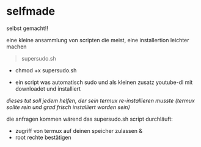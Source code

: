 # selfmade
selbst gemacht!!

eine kleine ansammlung von scripten die meist,
eine installertion leichter machen

> supersudo.sh
- chmod +x supersudo.sh

+ ein script was automatisch sudo und als kleinen zusatz
  youtube-dl mit downloadet und installiert

_dieses tut soll jedem helfen, der sein termux re-installieren musste_
 _(termux sollte rein und grad frisch installiert worden sein)_

die anfragen kommen wärend das supersudo.sh script durchläuft:
- zugriff von termux auf deinen speicher zulassen &
- root rechte bestätigen

